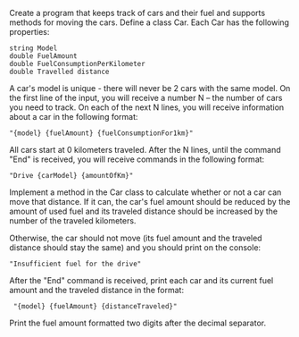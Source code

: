 Create a program that keeps track of cars and their fuel and supports methods for moving the cars. Define a class Car. Each Car has the following properties:

	string Model
	double FuelAmount
	double FuelConsumptionPerKilometer
	double Travelled distance

A car's model is unique - there will never be 2 cars with the same model. On the first line of the input, you will receive a number N – the number of cars you need to track. On each of the next N lines, you will receive information about a car in the following format: 
  
  	"{model} {fuelAmount} {fuelConsumptionFor1km}"

All cars start at 0 kilometers traveled. After the N lines, until the command "End" is received, you will receive commands in the following format: 

	"Drive {carModel} {amountOfKm}"

Implement a method in the Car class to calculate whether or not a car can move that distance. If it can, the car's fuel amount should be reduced by the amount of used fuel and its traveled distance should be increased by the number of the traveled kilometers. 

Otherwise, the car should not move (its fuel amount and the traveled distance should stay the same) and you should print on the console:

	"Insufficient fuel for the drive"

After the "End" command is received, print each car and its current fuel amount and the traveled distance in the format:

	 "{model} {fuelAmount} {distanceTraveled}"
	 
Print the fuel amount formatted two digits after the decimal separator.
